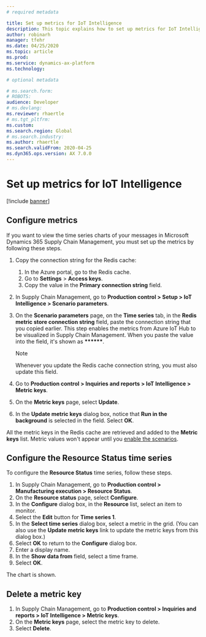```yaml
---
# required metadata

title: Set up metrics for IoT Intelligence
description: This topic explains how to set up metrics for IoT Intelligence.
author: robinarh
manager: tfehr
ms.date: 04/25/2020
ms.topic: article
ms.prod: 
ms.service: dynamics-ax-platform
ms.technology: 

# optional metadata

# ms.search.form: 
# ROBOTS: 
audience: Developer
# ms.devlang: 
ms.reviewer: rhaertle
# ms.tgt_pltfrm: 
ms.custom:
ms.search.region: Global
# ms.search.industry: 
ms.author: rhaertle
ms.search.validFrom: 2020-04-25
ms.dyn365.ops.version: AX 7.0.0
---
```


# Set up metrics for IoT Intelligence

[!include [banner](../../includes/banner.md)]

## Configure metrics

If you want to view the time series charts of your messages in Microsoft Dynamics 365 Supply Chain Management, you must set up the metrics by following these steps.

1. Copy the connection string for the Redis cache:

    1. In the Azure portal, go to the Redis cache.
    2. Go to **Settings** \> **Access keys**.
    3. Copy the value in the **Primary connection string** field.

2. In Supply Chain Management, go to **Production control \> Setup \> IoT Intelligence \> Scenario parameters**.
3. On the **Scenario parameters** page, on the **Time series** tab, in the **Redis metric store connection string** field, paste the connection string that you copied earlier. This step enables the metrics from Azure IoT Hub to be visualized in Supply Chain Management. When you paste the value into the field, it's shown as **\*\*\*\*\*\***.

    > [!NOTE]
    > Whenever you update the Redis cache connection string, you must also update this field.

4. Go to **Production control \> Inquiries and reports \> IoT Intelligence \> Metric keys**.
5. On the **Metric keys** page, select **Update**.
6. In the **Update metric keys** dialog box, notice that **Run in the background** is selected in the field. Select **OK**.

All the metric keys in the Redis cache are retrieved and added to the **Metric keys** list. Metric values won't appear until you [enable the scenarios](iot-scenario-setup.md).

## Configure the Resource Status time series

To configure the **Resource Status** time series, follow these steps.

1. In Supply Chain Management, go to **Production control \> Manufacturing execution \> Resource Status**.
2. On the **Resource status** page, select **Configure**.
2. In the **Configure** dialog box, in the **Resource** list, select an item to monitor.
3. Select the **Edit** button for **Time series 1**.
4. In the **Select time series** dialog box, select a metric in the grid. (You can also use the **Update metric keys** link to update the metric keys from this dialog box.)
5. Select **OK** to return to the **Configure** dialog box.
6. Enter a display name.
7. In the **Show data from** field, select a time frame.
8. Select **OK**.

The chart is shown.

## Delete a metric key

1. In Supply Chain Management, go to **Production control \> Inquiries and reports \> IoT Intelligence \> Metric keys**.
2. On the **Metric keys** page, select the metric key to delete.
3. Select **Delete**.
